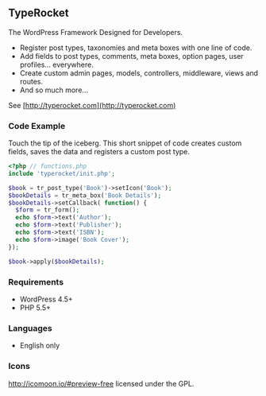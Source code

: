 ## TypeRocket

The WordPress Framework Designed for Developers.

- Register post types, taxonomies and meta boxes with one line of code.
- Add fields to post types, comments, meta boxes, option pages, user profiles... everywhere.
- Create custom admin pages, models, controllers, middleware, views and routes.
- And so much more...

See [http://typerocket.com](http://typerocket.com)

### Code Example

Touch the tip of the iceberg. This short snippet of code creates custom fields, saves the data and registers a custom post type. 

```php
<?php // functions.php
include 'typerocket/init.php';

$book = tr_post_type('Book')->setIcon('Book');
$bookDetails = tr_meta_box('Book Details');
$bookDetails->setCallback( function() {
  $form = tr_form();
  echo $form->text('Author');
  echo $form->text('Publisher');
  echo $form->text('ISBN');
  echo $form->image('Book Cover');
});

$book->apply($bookDetails);
```

### Requirements

- WordPress 4.5+
- PHP 5.5+

### Languages

- English only

### Icons

http://icomoon.io/#preview-free licensed under the GPL.